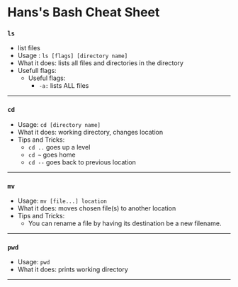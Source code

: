 # Hans's Bash Cheat Sheet 

### `ls` 
* list files 
* Usage : `ls [flags] [directory name]`
* What it does: lists all files and directories in the directory
* Usefull flags:
    * Useful flags:
        * `-a:` lists ALL files

---

### `cd`
* Usage: `cd [directory name]`
* What it does: working directory, changes location
* Tips and Tricks:
    * `cd ..` goes up a level
    * `cd ~` goes home
    * `cd --` goes back to previous location

---

### `mv` 
* Usage: `mv [file...] location`
* What it does: moves chosen file(s) to another location
* Tips and Tricks:
    * You can rename a file by having its destination be a new filename.

---

### `pwd`
* Usage: `pwd`
* What it does: prints working directory

---